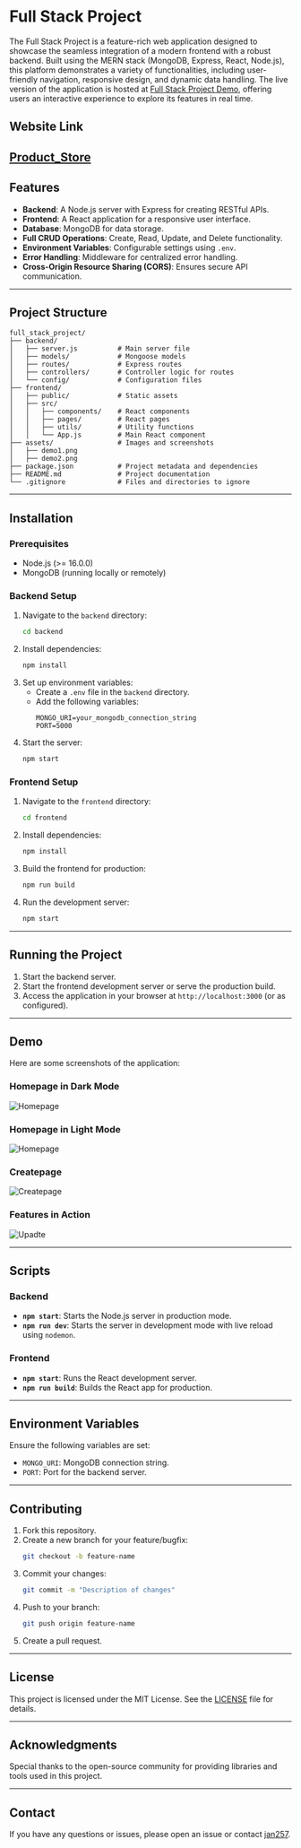 # Full Stack Project

The Full Stack Project is a feature-rich web application designed to showcase the seamless integration of a modern frontend with a robust backend. Built using the MERN stack (MongoDB, Express, React, Node.js), this platform demonstrates a variety of functionalities, including user-friendly navigation, responsive design, and dynamic data handling. The live version of the application is hosted at [Full Stack Project Demo](https://full-stack-project-1-6olo.onrender.com/), offering users an interactive experience to explore its features in real time.

## Website Link 

## [Product_Store](https://full-stack-project-1-6olo.onrender.com)

## Features
- **Backend**: A Node.js server with Express for creating RESTful APIs.
- **Frontend**: A React application for a responsive user interface.
- **Database**: MongoDB for data storage.
- **Full CRUD Operations**: Create, Read, Update, and Delete functionality.
- **Environment Variables**: Configurable settings using `.env`.
- **Error Handling**: Middleware for centralized error handling.
- **Cross-Origin Resource Sharing (CORS)**: Ensures secure API communication.

---

## Project Structure
```
full_stack_project/
├── backend/
│   ├── server.js          # Main server file
│   ├── models/            # Mongoose models
│   ├── routes/            # Express routes
│   ├── controllers/       # Controller logic for routes
│   └── config/            # Configuration files
├── frontend/
│   ├── public/            # Static assets
│   ├── src/
│   │   ├── components/    # React components
│   │   ├── pages/         # React pages
│   │   ├── utils/         # Utility functions
│   │   └── App.js         # Main React component
├── assets/                # Images and screenshots
│   ├── demo1.png
│   ├── demo2.png
├── package.json           # Project metadata and dependencies
├── README.md              # Project documentation
└── .gitignore             # Files and directories to ignore
```

---

## Installation

### Prerequisites
- Node.js (>= 16.0.0)
- MongoDB (running locally or remotely)

### Backend Setup
1. Navigate to the `backend` directory:
   ```bash
   cd backend
   ```
2. Install dependencies:
   ```bash
   npm install
   ```
3. Set up environment variables:
   - Create a `.env` file in the `backend` directory.
   - Add the following variables:
     ```env
     MONGO_URI=your_mongodb_connection_string
     PORT=5000
     ```
4. Start the server:
   ```bash
   npm start
   ```

### Frontend Setup
1. Navigate to the `frontend` directory:
   ```bash
   cd frontend
   ```
2. Install dependencies:
   ```bash
   npm install
   ```
3. Build the frontend for production:
   ```bash
   npm run build
   ```
4. Run the development server:
   ```bash
   npm start
   ```

---

## Running the Project
1. Start the backend server.
2. Start the frontend development server or serve the production build.
3. Access the application in your browser at `http://localhost:3000` (or as configured).

---

## Demo
Here are some screenshots of the application:

### Homepage in Dark Mode
![Homepage](/assets/Home_Page-1.png)


### Homepage in Light Mode
![Homepage](/assets/Home_Page-3.png)

### Createpage
![Createpage](/assets/Create_Page-1.png)

### Features in Action
![Upadte](/assets/Update_Feature.png)

---

## Scripts

### Backend
- **`npm start`**: Starts the Node.js server in production mode.
- **`npm run dev`**: Starts the server in development mode with live reload using `nodemon`.

### Frontend
- **`npm start`**: Runs the React development server.
- **`npm run build`**: Builds the React app for production.

---

## Environment Variables
Ensure the following variables are set:
- `MONGO_URI`: MongoDB connection string.
- `PORT`: Port for the backend server.

---

## Contributing
1. Fork this repository.
2. Create a new branch for your feature/bugfix:
   ```bash
   git checkout -b feature-name
   ```
3. Commit your changes:
   ```bash
   git commit -m "Description of changes"
   ```
4. Push to your branch:
   ```bash
   git push origin feature-name
   ```
5. Create a pull request.

---

## License
This project is licensed under the MIT License. See the [LICENSE](LICENSE) file for details.

---

## Acknowledgments
Special thanks to the open-source community for providing libraries and tools used in this project.

---

## Contact
If you have any questions or issues, please open an issue or contact [jan257](https://github.com/jan257).

